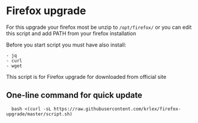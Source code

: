 # Firefox upgrade

For this upgrade your firefox most be unzip to `/opt/firefox/` or you can
edit this script and add PATH from your firefox installation

Before you start script you must have also install:

```
- jq
- curl
- wget

```

This script is for Firefox upgrade for downloaded from official site

## One-line command for quick update 
      bash <(curl -sL https://raw.githubusercontent.com/krlex/firefox-upgrade/master/script.sh)
